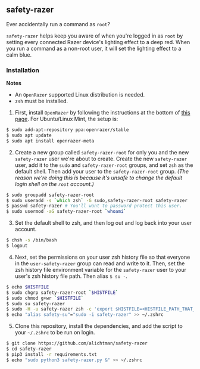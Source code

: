 ## safety-razer

Ever accidentally run a command as `root`? 

`safety-razer` helps keep you aware of when you're logged in as `root` by setting every connected Razer device's lighting effect to a deep red. When you run a command as a non-root user, it will set the lighting effect to a calm blue. 

### Installation

**Notes**

+ An `OpenRazer` supported Linux distribution is needed.
+ `zsh` must be installed.

1. First, install `OpenRazer` by following the instructions at the bottom of [this page](https://openrazer.github.io). For Ubuntu/Linux Mint, the setup is:

```zsh
$ sudo add-apt-repository ppa:openrazer/stable
$ sudo apt update
$ sudo apt install openrazer-meta
```

2. Create a new group called `safety-razer-root` for only you and the new `safety-razer` user we're about to create. Create the new `safety-razer` user, add it to the `sudo` and `safety-razer-root` groups, and set `zsh` as the default shell. Then add your user to the `safety-razer-root` group. *(The reason we're doing this is because it's unsafe to change the default login shell on the `root` account.)*

```zsh
$ sudo groupadd safety-razer-root
$ sudo useradd -s `which zsh` -G sudo,safety-razer-root safety-razer
$ passwd safety-razer # You'll want to password protect this user.
$ sudo usermod -aG safety-razer-root `whoami`
```

3. Set the default shell to zsh, and then log out and log back into your user account.

```zsh
$ chsh -s /bin/bash
$ logout
```

4. Next, set the permissions on your user zsh history file so that everyone in the `user-safety-razer` group can read and write to it. Then, set the zsh history file environment variable for the `safety-razer` user to your user's zsh history file path. Then alias `$ su -`.

```zsh
$ echo $HISTFILE 
$ sudo chgrp safety-razer-root `$HISTFILE`
$ sudo chmod g+wr `$HISTFILE`
$ sudo su safety-razer
$ sudo -H -u safety-razer zsh -c 'export $HISTFILE=<HISTFILE_PATH_THAT_WAS_PRINTED_BEFORE>'
$ echo "alias safety-su"="sudo -i safety-razer" >> ~/.zshrc
```

5. Clone this repository, install the dependencies, and add the script to your `~/.zshrc` to be run on login.

```zsh
$ git clone https://github.com/alichtman/safety-razer
$ cd safety-razer
$ pip3 install -r requirements.txt
$ echo "sudo python3 safety-razer.py &" >> ~/.zshrc
```


